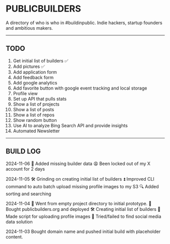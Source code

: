 # PUBLICBUILDERS

A directory of who is who in #buildinpublic. Indie hackers, startup founders and ambitious makers.

----

## TODO

1. Get initial list of builders ✅
2. Add pictures ✅
3. Add application form
4. Add feedback form
5. Add google analytics
6. Add favorite button with google event tracking and local storage
7. Profile view
8. Set up API that pulls stats
9. Show a list of projects
10. Show a list of posts
11. Show a list of repos
12. Show random button
13. Use AI to analyze Bing Search API and provide insights
14. Automated Newsletter

----

## BUILD LOG

2024-11-06
🪪 Added missing builder data
😩 Been locked out of my X account for 2 days

2024-11-05
🛠️ Grinding on creating initial list of builders
⏫ Improved CLI command to auto batch upload missing profile images to my S3
🔍 Added sorting and searching


2024-11-04
🤘 Went from empty project directory to initial prototype.
🚀 Bought publicbuilders.org and deployed
🛠️ Creating initial list of builders
👤 Made script for uploading profile images
🚫 Tried/failed to find social media data solution

2024-11-03
Bought domain name and pushed initial build with placeholder content.

